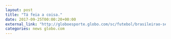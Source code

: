 ```yaml
---
layout: post
title: "Tá feia a coisa."
date: 2017-09-25T00:00:20+00:00
external_link: "http://globoesporte.globo.com/sc/futebol/brasileirao-serie-a/jogo/24-09-2017/chapecoense-ponte-preta/"
categories: news globo.com
---
```

